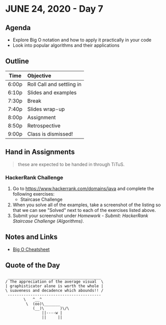 # JUNE 24, 2020 - Day 7

## Agenda

- Explore Big O notation and how to apply it practically in your code
- Look into popular algorithms and their applications

## Outline

| Time   | Objective                        |
| -------|:---------------------------------|
| 6:00p  | Roll Call and settling in        |
| 6:10p  | Slides and examples              |
| 7:30p  | Break                            |
| 7:40p  | Slides wrap-up                   |
| 8:00p  | Assignment                       |
| 8:50p  | Retrospective                    |
| 9:00p  | Class is dismissed!              |

<!-- ## Lab -->

## Hand in Assignments
>these are expected to be handed in through TiTuS.

### HackerRank Challenge

1. Go to https://www.hackerrank.com/domains/java and complete the following exercises:
    - Staircase Challenge
2. When you solve all of the examples, take a screenshot of the listing so that we can see "Solved" next to each of the exercises listed above.
3. Submit your screenshot under *Homework - Submit: HackerRank Staircase Challenge (Algorithms)*.

## Notes and Links

- [Big O Cheatsheet](https://www.bigocheatsheet.com/)


## Quote of the Day

```
 _________________________________________
/ The appreciation of the average visual  \
| graphisticator alone is worth the whole |
\ suaveness and decadence which abounds!! /
 -----------------------------------------
        \   ^__^
         \  (oo)\_______
            (__)\       )\/\
                ||----w |
                ||     ||

```
